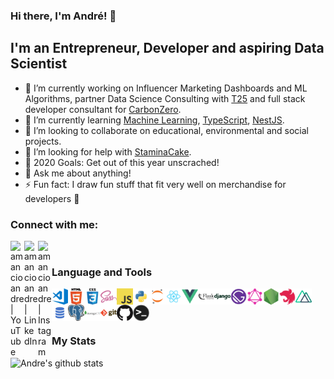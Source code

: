 ### Hi there, I'm André! 👋

## I'm an Entrepreneur, Developer and aspiring Data Scientist
- 🔭 I’m currently working on Influencer Marketing Dashboards and ML Algorithms, partner Data Science Consulting with [T25][t25] and full stack developer consultant for [CarbonZero][carbonzero].
- 🌱 I’m currently learning [Machine Learning][machine-learning], [TypeScript][typescript], [NestJS][nestjs].
- :raising_hand: I’m looking to collaborate on educational, environmental and social projects.
- 🤔 I’m looking for help with [StaminaCake][staminacake].
- :goal_net: 2020 Goals: Get out of this year unscrached!
- 💬 Ask me about anything!
- ⚡ Fun fact: I draw fun stuff that fit very well on merchandise for developers :eyes:

### Connect with me:
[<img align="left" alt="amancioandre | YouTube" width="22px" src="https://cdn.jsdelivr.net/npm/simple-icons@v3/icons/medium.svg" />][staminacake]
[<img align="left" alt="amancioandre | LinkedIn" width="22px" src="https://cdn.jsdelivr.net/npm/simple-icons@v3/icons/linkedin.svg" />][linkedin]
[<img align="left" alt="amancioandre | Instagram" width="22px" src="https://cdn.jsdelivr.net/npm/simple-icons@v3/icons/instagram.svg" />][instagram]

<br />

### Language and Tools

<img align="left" alt="Visual Studio Code" width="26px" src="https://raw.githubusercontent.com/github/explore/80688e429a7d4ef2fca1e82350fe8e3517d3494d/topics/visual-studio-code/visual-studio-code.png" />
<img align="left" alt="HTML5" width="26px" src="https://raw.githubusercontent.com/github/explore/80688e429a7d4ef2fca1e82350fe8e3517d3494d/topics/html/html.png" />
<img align="left" alt="CSS3" width="26px" src="https://raw.githubusercontent.com/github/explore/80688e429a7d4ef2fca1e82350fe8e3517d3494d/topics/css/css.png" />
<img align="left" alt="Sass" width="26px" src="https://raw.githubusercontent.com/github/explore/80688e429a7d4ef2fca1e82350fe8e3517d3494d/topics/sass/sass.png" />
<img align="left" alt="JavaScript" width="26px" src="https://raw.githubusercontent.com/github/explore/80688e429a7d4ef2fca1e82350fe8e3517d3494d/topics/javascript/javascript.png" />
<img align="left" alt="Python" width="26px" src="https://raw.githubusercontent.com/github/explore/80688e429a7d4ef2fca1e82350fe8e3517d3494d/topics/python/python.png" />
<img align="left" alt="Ipython" width="26px" src="https://raw.githubusercontent.com/github/explore/80688e429a7d4ef2fca1e82350fe8e3517d3494d/topics/jupyter-notebook/jupyter-notebook.png" />
<img align="left" alt="React" width="26px" src="https://raw.githubusercontent.com/github/explore/80688e429a7d4ef2fca1e82350fe8e3517d3494d/topics/react/react.png" />
<img align="left" alt="Vue" width="26px" src="https://raw.githubusercontent.com/github/explore/80688e429a7d4ef2fca1e82350fe8e3517d3494d/topics/vue/vue.png" />
<img align="left" alt="Flask" width="26px" src="https://raw.githubusercontent.com/github/explore/80688e429a7d4ef2fca1e82350fe8e3517d3494d/topics/flask/flask.png" />
<img align="left" alt="Django" width="26px" src="https://raw.githubusercontent.com/github/explore/80688e429a7d4ef2fca1e82350fe8e3517d3494d/topics/django/django.png" />
<img align="left" alt="Gatsby" width="26px" src="https://raw.githubusercontent.com/github/explore/e94815998e4e0713912fed477a1f346ec04c3da2/topics/gatsby/gatsby.png" />
<img align="left" alt="GraphQL" width="26px" src="https://raw.githubusercontent.com/github/explore/80688e429a7d4ef2fca1e82350fe8e3517d3494d/topics/graphql/graphql.png" />
<img align="left" alt="Node.js" width="26px" src="https://raw.githubusercontent.com/github/explore/80688e429a7d4ef2fca1e82350fe8e3517d3494d/topics/nodejs/nodejs.png" />
<img align="left" alt="NestJS" width="26px" src="https://github.com/github/explore/blob/master/topics/nestjs/nestjs.png?raw=true" />
<img align="left" alt="Nuxt" width="26px" src="https://github.com/github/explore/blob/master/topics/nuxt/nuxt.png?raw=true" />
<!-- <img align="left" alt="Deno" width="26px" src="https://raw.githubusercontent.com/github/explore/361e2821e2dea67711cde99c9c40ed357061cf27/topics/deno/deno.png" /> -->
<img align="left" alt="SQL" width="26px" src="https://raw.githubusercontent.com/github/explore/80688e429a7d4ef2fca1e82350fe8e3517d3494d/topics/sql/sql.png" />
<img align="left" alt="PostgreSQL" width="26px" src="https://raw.githubusercontent.com/github/explore/80688e429a7d4ef2fca1e82350fe8e3517d3494d/topics/postgresql/postgresql.png" />
<img align="left" alt="MongoDB" width="26px" src="https://raw.githubusercontent.com/github/explore/80688e429a7d4ef2fca1e82350fe8e3517d3494d/topics/mongodb/mongodb.png" />
<img align="left" alt="Git" width="26px" src="https://raw.githubusercontent.com/github/explore/80688e429a7d4ef2fca1e82350fe8e3517d3494d/topics/git/git.png" />
<img align="left" alt="GitHub" width="26px" src="https://raw.githubusercontent.com/github/explore/78df643247d429f6cc873026c0622819ad797942/topics/github/github.png" />
<img align="left" alt="Terminal" width="26px" src="https://raw.githubusercontent.com/github/explore/80688e429a7d4ef2fca1e82350fe8e3517d3494d/topics/terminal/terminal.png" />

<br />
<br />
<br />

### My Stats

![Andre's github stats](https://github-readme-stats.vercel.app/api?username=amancioandre&count_private=true&show_icons=true&theme=dracula)

[t25]: https://www.t25.com.br
[carbonzero]: https://www.carbonzero.events
[machine-learning]: https://en.wikipedia.org/wiki/Machine_learning
[typescript]: https://www.typescriptlang.org/
[nestjs]: https://nestjs.com/
[staminacake]: https://medium.com/staminacake
[linkedin]: https://www.linkedin.com/in/amancioandre/
[instagram]: https://www.instagram.com/andre_amoraes/
